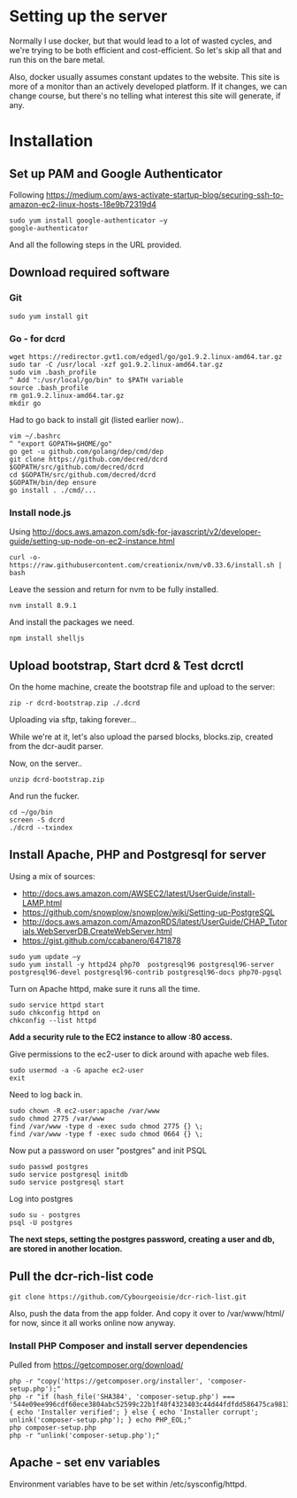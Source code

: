 # Setting up the server

Normally I use docker, but that would lead to a lot of wasted cycles, and we're trying to be both efficient and cost-efficient. So let's skip all that and run this on the bare metal.

Also, docker usually assumes constant updates to the website. This site is more of a monitor than an actively developed platform. If it changes, we can change course, but there's no telling what interest this site will generate, if any.

# Installation

## Set up PAM and Google Authenticator

Following https://medium.com/aws-activate-startup-blog/securing-ssh-to-amazon-ec2-linux-hosts-18e9b72319d4

```
sudo yum install google-authenticator –y
google-authenticator
```
And all the following steps in the URL provided.

## Download required software

### Git

```
sudo yum install git
```

### Go - for dcrd

```
wget https://redirector.gvt1.com/edgedl/go/go1.9.2.linux-amd64.tar.gz
sudo tar -C /usr/local -xzf go1.9.2.linux-amd64.tar.gz 
sudo vim .bash_profile
^ Add ":/usr/local/go/bin" to $PATH variable
source .bash_profile
rm go1.9.2.linux-amd64.tar.gz
mkdir go
```

Had to go back to install git (listed earlier now)..

```
vim ~/.bashrc
^ "export GOPATH=$HOME/go"
go get -u github.com/golang/dep/cmd/dep
git clone https://github.com/decred/dcrd $GOPATH/src/github.com/decred/dcrd
cd $GOPATH/src/github.com/decred/dcrd
$GOPATH/bin/dep ensure
go install . ./cmd/...
```

### Install node.js

Using http://docs.aws.amazon.com/sdk-for-javascript/v2/developer-guide/setting-up-node-on-ec2-instance.html

```
curl -o- https://raw.githubusercontent.com/creationix/nvm/v0.33.6/install.sh | bash
```

Leave the session and return for nvm to be fully installed.

```
nvm install 8.9.1
```

And install the packages we need.

```
npm install shelljs
```


## Upload bootstrap, Start dcrd & Test dcrctl

On the home machine, create the bootstrap file and upload to the server:

```
zip -r dcrd-bootstrap.zip ./.dcrd
```

Uploading via sftp, taking forever...

While we're at it, let's also upload the parsed blocks, blocks.zip, created from the dcr-audit parser.

Now, on the server..

```
unzip dcrd-bootstrap.zip
```

And run the fucker.

```
cd ~/go/bin
screen -S dcrd
./dcrd --txindex
```


## Install Apache, PHP and Postgresql for server

Using a mix of sources:
- http://docs.aws.amazon.com/AWSEC2/latest/UserGuide/install-LAMP.html
- https://github.com/snowplow/snowplow/wiki/Setting-up-PostgreSQL
- http://docs.aws.amazon.com/AmazonRDS/latest/UserGuide/CHAP_Tutorials.WebServerDB.CreateWebServer.html
- https://gist.github.com/ccabanero/6471878


```
sudo yum update –y
sudo yum install -y httpd24 php70  postgresql96 postgresql96-server postgresql96-devel postgresql96-contrib postgresql96-docs php70-pgsql
```

Turn on Apache httpd, make sure it runs all the time.

```
sudo service httpd start
sudo chkconfig httpd on
chkconfig --list httpd
```

**Add a security rule to the EC2 instance to allow :80 access.**

Give permissions to the ec2-user to dick around with apache web files.

```
sudo usermod -a -G apache ec2-user
exit
```

Need to log back in.

```
sudo chown -R ec2-user:apache /var/www
sudo chmod 2775 /var/www
find /var/www -type d -exec sudo chmod 2775 {} \;
find /var/www -type f -exec sudo chmod 0664 {} \;
```

Now put a password on user "postgres" and init PSQL

```
sudo passwd postgres
sudo service postgresql initdb
sudo service postgresql start
```

Log into postgres

```
sudo su - postgres
psql -U postgres
```

**The next steps, setting the postgres password, creating a user and db, are stored in another location.**

## Pull the dcr-rich-list code

```
git clone https://github.com/Cybourgeoisie/dcr-rich-list.git
```

Also, push the data from the app folder. And copy it over to /var/www/html/ for now, since it all works online now anyway.

### Install PHP Composer and install server dependencies

Pulled from https://getcomposer.org/download/

```
php -r "copy('https://getcomposer.org/installer', 'composer-setup.php');"
php -r "if (hash_file('SHA384', 'composer-setup.php') === '544e09ee996cdf60ece3804abc52599c22b1f40f4323403c44d44fdfdd586475ca9813a858088ffbc1f233e9b180f061') { echo 'Installer verified'; } else { echo 'Installer corrupt'; unlink('composer-setup.php'); } echo PHP_EOL;"
php composer-setup.php
php -r "unlink('composer-setup.php');"
```

## Apache - set env variables

Environment variables have to be set within /etc/sysconfig/httpd.
